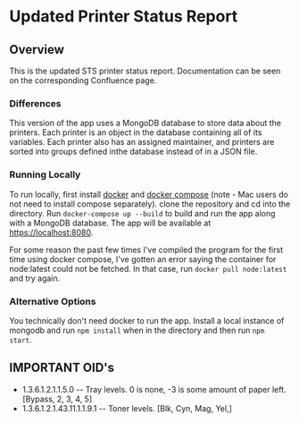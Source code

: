 # Updated Printer Status Report

## Overview

This is the updated STS printer status report. Documentation can be seen on the corresponding Confluence page.

### Differences

This version of the app uses a MongoDB database to store data about the printers. Each printer is an object in the database containing all of its variables. Each printer also has an assigned maintainer, and printers are sorted into groups defined inthe database instead of in a JSON file.

### Running Locally

To run locally, first install [docker](https://docs.docker.com/get-docker/) and [docker compose](https://docs.docker.com/compose/install/) (note - Mac users do not need to install compose separately). clone the repository and cd into the directory. Run `docker-compose up --build` to build and run the app along with a MongoDB database. The app will be available at <https://localhost:8080>.

For some reason the past few times I've compiled the program for the first time using docker compose, I've gotten an error saying the container for node:latest could not be fetched. In that case, run `docker pull node:latest` and try again.

### Alternative Options

You technically don't need docker to run the app. Install a local instance of mongodb and run `npm install` when in the directory and then run `npm start`.

## IMPORTANT OID's
- 1.3.6.1.2.1.1.5.0 -- Tray levels. 0 is none, -3 is some amount of paper left. [Bypass, 2, 3, 4, 5]
- 1.3.6.1.2.1.43.11.1.1.9.1 -- Toner levels. [Blk, Cyn, Mag, Yel,]